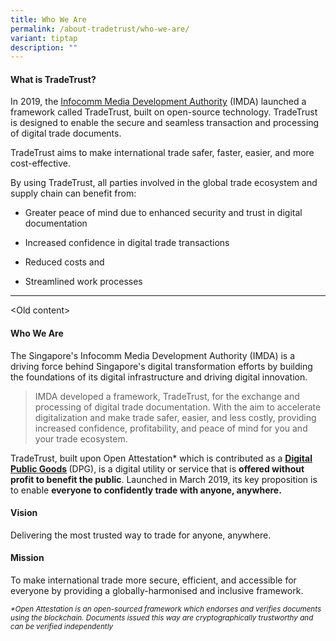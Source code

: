 ```yaml
---
title: Who We Are
permalink: /about-tradetrust/who-we-are/
variant: tiptap
description: ""
---
```

<h4><strong>What is TradeTrust?</strong></h4>
<p>In 2019, the <a href="www.imda.gov.sg" rel="noopener noreferrer nofollow" target="_blank">Infocomm Media Development Authority</a>&nbsp;(IMDA)
launched a framework called TradeTrust, built on open-source technology.
TradeTrust is designed to enable the secure and seamless transaction and
processing of digital trade documents.&nbsp;</p>
<p>TradeTrust aims to make international trade safer, faster, easier, and
more cost-effective.&nbsp;</p>
<p>By using TradeTrust, all parties involved in the global trade ecosystem
and supply chain can benefit from:</p>
<ul data-tight="true" class="tight">
<li>
<p>Greater peace of mind due to enhanced security and trust in digital documentation</p>
</li>
<li>
<p>Increased confidence in digital trade transactions</p>
</li>
<li>
<p>Reduced costs and</p>
</li>
<li>
<p>Streamlined work processes</p>
</li>
</ul>
<hr>
<p>&lt;Old content&gt;</p>
<h4><strong>Who We Are</strong></h4>
<p>The Singapore's Infocomm Media Development Authority (IMDA) is a driving
force behind Singapore's digital transformation efforts by building the
foundations of its digital infrastructure and driving digital innovation.</p>
<blockquote>
<p>IMDA developed a framework, TradeTrust, for the exchange and processing
of digital trade documentation. With the aim to accelerate digitalization
and make trade safer, easier, and less costly, providing increased confidence,
profitability, and peace of mind for you and your trade ecosystem.</p>
</blockquote>
<p></p>
<p>TradeTrust, built upon Open Attestation* which is contributed as a <strong><a href="https://digitalpublicgoods.net/digital-public-goods/" rel="noopener noreferrer nofollow" target="_blank">Digital Public Goods</a> </strong>(DPG),
is a digital utility or service that is <strong>offered without profit to benefit the public</strong>.
Launched in March 2019, its key proposition is to enable <strong>everyone to confidently trade with anyone, anywhere.</strong>
</p>
<h4>Vision</h4>
<p>Delivering the most trusted way to trade for anyone, anywhere.</p>
<h4>Mission</h4>
<p>To make international trade more secure, efficient, and accessible for
everyone by providing a globally-harmonised and inclusive framework.</p>
<p></p>
<p></p>
<p></p>
<p><em><sup>*Open Attestation is an open-sourced framework which endorses and verifies documents using the blockchain. Documents issued this way are cryptographically trustworthy and can be verified independently</sup></em>
</p>